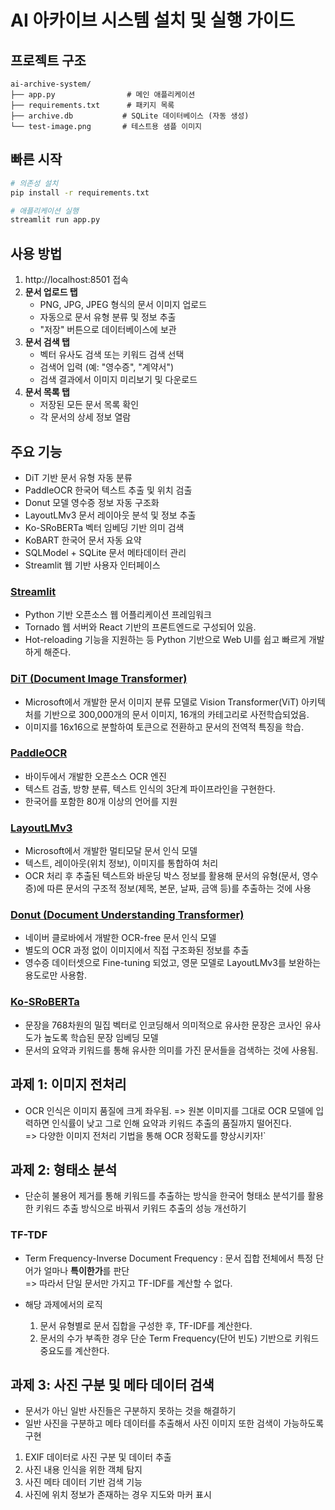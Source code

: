 # AI 아카이브 시스템 설치 및 실행 가이드

## 프로젝트 구조
```
ai-archive-system/
├── app.py                # 메인 애플리케이션
├── requirements.txt      # 패키지 목록
├── archive.db           # SQLite 데이터베이스 (자동 생성)
└── test-image.png       # 테스트용 샘플 이미지
```

## 빠른 시작
```bash
# 의존성 설치
pip install -r requirements.txt

# 애플리케이션 실행
streamlit run app.py
```

## 사용 방법
1. http://localhost:8501 접속
2. **문서 업로드 탭**
   - PNG, JPG, JPEG 형식의 문서 이미지 업로드
   - 자동으로 문서 유형 분류 및 정보 추출
   - "저장" 버튼으로 데이터베이스에 보관
3. **문서 검색 탭**
   - 벡터 유사도 검색 또는 키워드 검색 선택
   - 검색어 입력 (예: "영수증", "계약서")
   - 검색 결과에서 이미지 미리보기 및 다운로드
4. **문서 목록 탭**
   - 저장된 모든 문서 목록 확인
   - 각 문서의 상세 정보 열람

## 주요 기능
- DiT 기반 문서 유형 자동 분류 
- PaddleOCR 한국어 텍스트 추출 및 위치 검출
- Donut 모델 영수증 정보 자동 구조화
- LayoutLMv3 문서 레이아웃 분석 및 정보 추출
- Ko-SRoBERTa 벡터 임베딩 기반 의미 검색
- KoBART 한국어 문서 자동 요약
- SQLModel + SQLite 문서 메타데이터 관리
- Streamlit 웹 기반 사용자 인터페이스

### [Streamlit](https://github.com/streamlit/streamlit)

- Python 기반 오픈소스 웹 어플리케이션 프레임워크
- Tornado 웹 서버와 React 기반의 프론트엔드로 구성되어 있음.
- Hot-reloading 기능을 지원하는 등 Python 기반으로 Web UI를 쉽고 빠르게 개발하게 해준다.

### [DiT (Document Image Transformer)](https://github.com/microsoft/unilm/tree/master/dit)

- Microsoft에서 개발한 문서 이미지 분류 모델로 Vision Transformer(ViT) 아키텍처를 기반으로 300,000개의 문서 이미지, 16개의 카테고리로 사전학습되었음.
- 이미지를 16x16으로 분할하여 토큰으로 전환하고 문서의 전역적 특징을 학습.

### [PaddleOCR](https://github.com/PaddlePaddle/PaddleOCR)

- 바이두에서 개발한 오픈소스 OCR 엔진
- 텍스트 검출, 방향 분류, 텍스트 인식의 3단계 파이프라인을 구현한다.
- 한국어를 포함한 80개 이상의 언어를 지원

### [LayoutLMv3](https://github.com/microsoft/unilm/tree/master/layoutlmv3)

- Microsoft에서 개발한 멀티모달 문서 인식 모델
- 텍스트, 레이아웃(위치 정보), 이미지를 통합하여 처리
- OCR 처리 후 추출된 텍스트와 바운딩 박스 정보를 활용해 문서의 유형(문서, 영수증)에 따른 문서의 구조적 정보(제목, 본문, 날짜, 금액 등)를 추출하는 것에 사용

### [Donut (Document Understanding Transformer)](https://github.com/clovaai/donut)

- 네이버 클로바에서 개발한 OCR-free 문서 인식 모델
- 별도의 OCR 과정 없이 이미지에서 직접 구조화된 정보를 추출
- 영수증 데이터셋으로 Fine-tuning 되었고, 영문 모델로 LayoutLMv3를 보완하는 용도로만 사용함.

### [Ko-SRoBERTa](https://github.com/jhgan00/ko-sentence-transformers)

- 문장을 768차원의 밀집 벡터로 인코딩해서 의미적으로 유사한 문장은 코사인 유사도가 높도록 학습된 문장 임베딩 모델
- 문서의 요약과 키워드를 통해 유사한 의미를 가진 문서들을 검색하는 것에 사용됨.

## 과제 1: 이미지 전처리

- OCR 인식은 이미지 품질에 크게 좌우됨. => 원본 이미지를 그대로 OCR 모델에 입력하면 인식률이 낮고 그로 인해 요약과 키워드 추출의 품질까지 떨어진다.  
=> 다양한 이미지 전처리 기법을 통해 OCR 정확도를 향상시키자!`

## 과제 2: 형태소 분석

- 단순히 불용어 제거를 통해 키워드를 추출하는 방식을 한국어 형태소 분석기를 활용한 키워드 추출 방식으로 바꿔서 키워드 추출의 성능 개선하기

### TF-TDF

- Term Frequency-Inverse Document Frequency : 문서 집합 전체에서 특정 단어가 얼마나 **특이한가**를 판단  
=> 따라서 단일 문서만 가지고 TF-IDF를 계산할 수 없다.

- 해당 과제에서의 로직
   1. 문서 유형별로 문서 집합을 구성한 후, TF-IDF를 계산한다.
   2. 문서의 수가 부족한 경우 단순 Term Frequency(단어 빈도) 기반으로 키워드 중요도를 계산한다.

## 과제 3: 사진 구분 및 메타 데이터 검색

- 문서가 아닌 일반 사진들은 구분하지 못하는 것을 해결하기
- 일반 사진을 구분하고 메타 데이터를 추출해서 사진 이미지 또한 검색이 가능하도록 구현

1. EXIF 데이터로 사진 구분 및 데이터 추출
2. 사진 내용 인식을 위한 객체 탐지
3. 사진 메타 데이터 기반 검색 기능
4. 사진에 위치 정보가 존재하는 경우 지도와 마커 표시